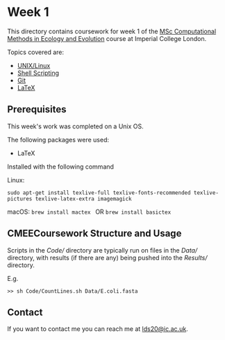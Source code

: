 # Week 1

This directory contains coursework for week 1 of the [MSc Computational Methods in Ecology and Evolution](https://www.imperial.ac.uk/study/pg/life-sciences/computational-methods-ecology-evolution/) course at Imperial College London.

Topics covered are:
* [UNIX/Linux](https://mhasoba.github.io/TheMulQuaBio/notebooks/01-Unix.html)
* [Shell Scripting](https://mhasoba.github.io/TheMulQuaBio/notebooks/02-ShellScripting.html)
* [Git](https://mhasoba.github.io/TheMulQuaBio/notebooks/03-Git.html)
* [LaTeX](https://mhasoba.github.io/TheMulQuaBio/notebooks/04-LaTeX.html)

## Prerequisites

This week's work was completed on a Unix OS.

The following packages were used:
* LaTeX 

Installed with the following command

Linux:
```
sudo apt-get install texlive-full texlive-fonts-recommended texlive-pictures texlive-latex-extra imagemagick
```

macOS:
```brew install mactex ``` 
OR 
```brew install basictex ```

## CMEECoursework Structure and Usage

Scripts in the *Code/* directory are typically run on files in the *Data/* directory, with results (if there are any) being pushed into the *Results/* directory.

E.g.

```
>> sh Code/CountLines.sh Data/E.coli.fasta 
```

## Contact

If you want to contact me you can reach me at <lds20@ic.ac.uk>.
